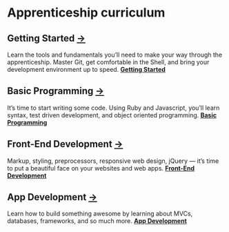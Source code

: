 # Apprenticeship curriculum

## Getting Started [→](/getting-started/)
Learn the tools and fundamentals you’ll need to make your way through the apprenticeship. Master Git, get comfortable in the Shell, and bring your development environment up to speed. **[Getting Started](/getting-started/)**

## Basic Programming [→](/basic-programming/)
It’s time to start writing some code. Using Ruby and Javascript, you’ll learn syntax, test driven development, and object oriented programming. **[Basic Programming](/basic-programming/)**

## Front-End Development [→](/front-end/)
Markup, styling, preprocessors, responsive web design, jQuery — it’s time to put a beautiful face on your websites and web apps. **[Front-End Development](/front-end/)**

## App Development [→](/app-dev/)
Learn how to build something awesome by learning about MVCs, databases, frameworks, and so much more. **[App Development](/app-dev/)**
